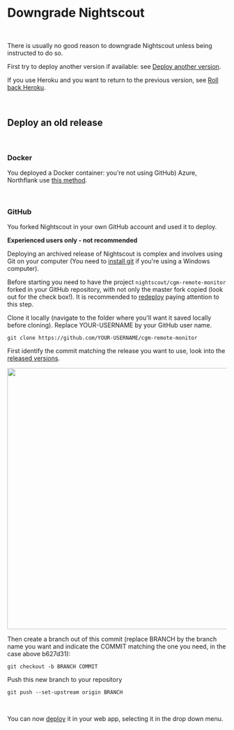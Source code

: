 # Downgrade Nightscout

</br>

There is usually no good reason to downgrade Nightscout unless being instructed to do so.

First try to deploy another version if available: see [Deploy another version](/update/dev_branch).

If you use Heroku and you want to return to the previous version, see [Roll back Heroku](/troubleshoot/heroku.md#roll-back-heroku).

</br>

## Deploy an old release

</br>

### **Docker**

You deployed a Docker container: you're not using GitHub) Azure, Northflank use [this method](/update/dev_branch).

</br>

### GitHub

You forked Nightscout in your own GitHub account and used it to deploy.

**Experienced users only - not recommended**

Deploying an archived release of Nightscout is complex and involves using Git on your computer (You need to [install git](https://git-scm.com/downloads) if you're using a Windows computer).

Before starting you need to have the project `nightscout/cgm-remote-monitor` forked in your GitHub repository, with not only the master fork copied (look out for the check box!). It is recommended to [redeploy](/update/redeploy) paying attention to this step.

Clone it locally (navigate to the folder where you'll want it saved locally before cloning). Replace YOUR-USERNAME by your GitHub user name.

`git clone https://github.com/YOUR-USERNAME/cgm-remote-monitor`

First identify the commit matching the release you want to use, look into the [released versions](https://github.com/nightscout/cgm-remote-monitor/releases).

<img src="/vendors/github/img/Downgrade04.png" width="600px" >

</br>

Then create a branch out of this commit (replace BRANCH by the branch name you want and indicate the COMMIT matching the one you need, in the case above b627d31):

`git checkout -b BRANCH COMMIT`

Push this new branch to your repository

`git push --set-upstream origin BRANCH`

</br>

You can now [deploy](/update/dev_branch.md#step-2-deploy) it in your web app, selecting it in the drop down menu.
